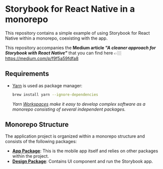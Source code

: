 # Storybook for React Native in a monorepo

This repository contains a simple example of using Storybook for React Native within a monorepo, coexisting with the app.

This repository accompanies the **Medium article _"A cleaner approach for Storybook with React Native"_** that you can find here 👉🏼 https://medium.com/p/f9f5a59fdfa8


## Requirements

- [Yarn](https://yarnpkg.com) is used as package manager:

  ```sh
  brew install yarn --ignore-dependencies
  ```

  _Yarn [Workspaces](https://classic.yarnpkg.com/en/docs/workspaces) make it easy to develop complex software as a monorepo consisting of several independent packages._

## Monorepo Structure

The application project is organized within a monorepo structure and consists of the following packages:

- **[App Package](packages/mobile)**: This is the mobile app itself and relies on other packages within the project.
- **[Design Package](packages/design)**: Contains UI component and run the Storybook app.
